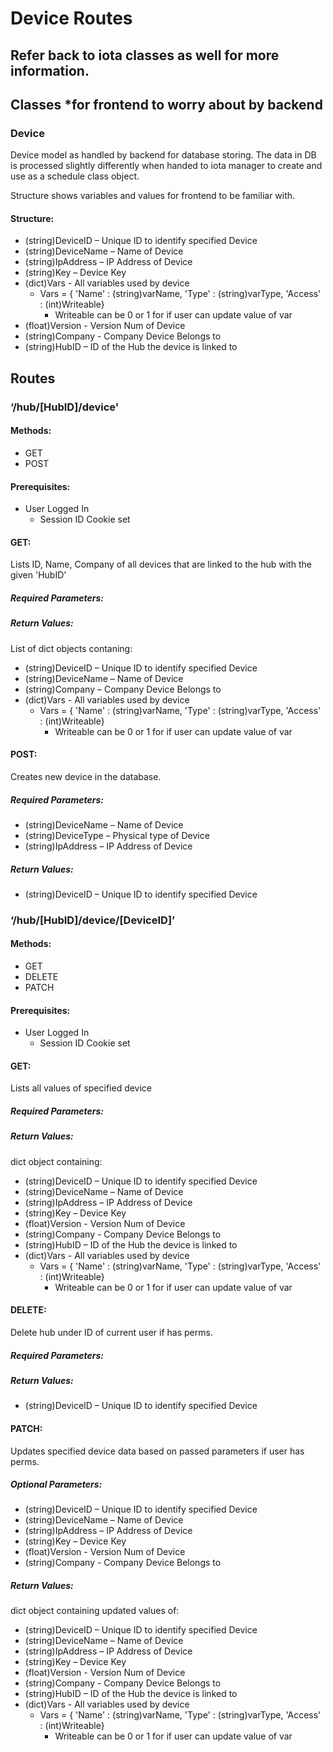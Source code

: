 # Device Routes
## Refer back to iota classes as well for more information.

## Classes *for frontend to worry about by backend

### Device

Device model as handled by backend for database storing. The data in DB is processed slightly differently when handed to iota manager to create and use as a schedule class object. 

Structure shows variables and values for frontend to be familiar with.

#### Structure:
-	(string)DeviceID – Unique ID to identify specified Device
-	(string)DeviceName – Name of Device
-	(string)IpAddress – IP Address of Device
-	(string)Key – Device Key
-   (dict)Vars - All variables used by device
    -   Vars = { 'Name' : (string)varName, 'Type' : (string)varType, 'Access' : (int)Writeable}
        -   Writeable can be 0 or 1 for if user can update value of var
-   (float)Version - Version Num of Device
-   (string)Company - Company Device Belongs to
-	(string)HubID – ID of the Hub the device is linked to

## Routes

### ‘/hub/[HubID]/device'

#### Methods: 
-	GET
-	POST

#### Prerequisites: 
-	User Logged In
    -	Session ID Cookie set

#### GET: 

Lists ID, Name, Company of all devices that are linked to the hub with the given 'HubID'

##### Required Parameters:

##### Return Values:
List of dict objects contaning:
-	(string)DeviceID – Unique ID to identify specified Device
-	(string)DeviceName – Name of Device
-	(string)Company – Company Device Belongs to
-   (dict)Vars - All variables used by device
    -   Vars = { 'Name' : (string)varName, 'Type' : (string)varType, 'Access' : (int)Writeable}
        -   Writeable can be 0 or 1 for if user can update value of var

#### POST:

Creates new device in the database.

##### Required Parameters:
-	(string)DeviceName – Name of Device
-	(string)DeviceType – Physical type of Device
-	(string)IpAddress – IP Address of Device

##### Return Values:
-	(string)DeviceID – Unique ID to identify specified Device

### ‘/hub/[HubID]/device/[DeviceID]’

#### Methods: 
-	GET
-	DELETE
-   PATCH

#### Prerequisites: 
-	User Logged In
    -	Session ID Cookie set

#### GET: 

Lists all values of specified device

##### Required Parameters:

##### Return Values:
dict object containing:
-	(string)DeviceID – Unique ID to identify specified Device
-	(string)DeviceName – Name of Device
-	(string)IpAddress – IP Address of Device
-	(string)Key – Device Key
-   (float)Version - Version Num of Device
-   (string)Company - Company Device Belongs to
-	(string)HubID – ID of the Hub the device is linked to
-   (dict)Vars - All variables used by device
    -   Vars = { 'Name' : (string)varName, 'Type' : (string)varType, 'Access' : (int)Writeable}
        -   Writeable can be 0 or 1 for if user can update value of var

#### DELETE:

Delete hub under ID of current user if has perms.

##### Required Parameters:

##### Return Values:
-	(string)DeviceID – Unique ID to identify specified Device

#### PATCH: 

Updates specified device data based on passed parameters if user has perms.

##### Optional Parameters:
-	(string)DeviceID – Unique ID to identify specified Device
-	(string)DeviceName – Name of Device
-	(string)IpAddress – IP Address of Device
-	(string)Key – Device Key
-   (float)Version - Version Num of Device
-   (string)Company - Company Device Belongs to

##### Return Values:
dict object containing updated values of:
-	(string)DeviceID – Unique ID to identify specified Device
-	(string)DeviceName – Name of Device
-	(string)IpAddress – IP Address of Device
-	(string)Key – Device Key
-   (float)Version - Version Num of Device
-   (string)Company - Company Device Belongs to
-	(string)HubID – ID of the Hub the device is linked to
-   (dict)Vars - All variables used by device
    -   Vars = { 'Name' : (string)varName, 'Type' : (string)varType, 'Access' : (int)Writeable}
        -   Writeable can be 0 or 1 for if user can update value of var